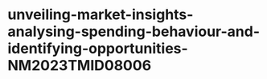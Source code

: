 # unveiling-market-insights-analysing-spending-behaviour-and-identifying-opportunities-NM2023TMID08006